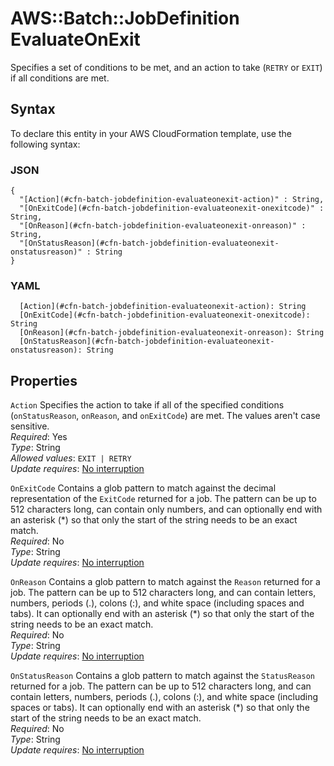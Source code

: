 # AWS::Batch::JobDefinition EvaluateOnExit<a name="aws-properties-batch-jobdefinition-evaluateonexit"></a>

Specifies a set of conditions to be met, and an action to take \(`RETRY` or `EXIT`\) if all conditions are met\.

## Syntax<a name="aws-properties-batch-jobdefinition-evaluateonexit-syntax"></a>

To declare this entity in your AWS CloudFormation template, use the following syntax:

### JSON<a name="aws-properties-batch-jobdefinition-evaluateonexit-syntax.json"></a>

```
{
  "[Action](#cfn-batch-jobdefinition-evaluateonexit-action)" : String,
  "[OnExitCode](#cfn-batch-jobdefinition-evaluateonexit-onexitcode)" : String,
  "[OnReason](#cfn-batch-jobdefinition-evaluateonexit-onreason)" : String,
  "[OnStatusReason](#cfn-batch-jobdefinition-evaluateonexit-onstatusreason)" : String
}
```

### YAML<a name="aws-properties-batch-jobdefinition-evaluateonexit-syntax.yaml"></a>

```
  [Action](#cfn-batch-jobdefinition-evaluateonexit-action): String
  [OnExitCode](#cfn-batch-jobdefinition-evaluateonexit-onexitcode): String
  [OnReason](#cfn-batch-jobdefinition-evaluateonexit-onreason): String
  [OnStatusReason](#cfn-batch-jobdefinition-evaluateonexit-onstatusreason): String
```

## Properties<a name="aws-properties-batch-jobdefinition-evaluateonexit-properties"></a>

`Action`  <a name="cfn-batch-jobdefinition-evaluateonexit-action"></a>
Specifies the action to take if all of the specified conditions \(`onStatusReason`, `onReason`, and `onExitCode`\) are met\. The values aren't case sensitive\.  
*Required*: Yes  
*Type*: String  
*Allowed values*: `EXIT | RETRY`  
*Update requires*: [No interruption](https://docs.aws.amazon.com/AWSCloudFormation/latest/UserGuide/using-cfn-updating-stacks-update-behaviors.html#update-no-interrupt)

`OnExitCode`  <a name="cfn-batch-jobdefinition-evaluateonexit-onexitcode"></a>
Contains a glob pattern to match against the decimal representation of the `ExitCode` returned for a job\. The pattern can be up to 512 characters long, can contain only numbers, and can optionally end with an asterisk \(\*\) so that only the start of the string needs to be an exact match\.  
*Required*: No  
*Type*: String  
*Update requires*: [No interruption](https://docs.aws.amazon.com/AWSCloudFormation/latest/UserGuide/using-cfn-updating-stacks-update-behaviors.html#update-no-interrupt)

`OnReason`  <a name="cfn-batch-jobdefinition-evaluateonexit-onreason"></a>
Contains a glob pattern to match against the `Reason` returned for a job\. The pattern can be up to 512 characters long, and can contain letters, numbers, periods \(\.\), colons \(:\), and white space \(including spaces and tabs\)\. It can optionally end with an asterisk \(\*\) so that only the start of the string needs to be an exact match\.  
*Required*: No  
*Type*: String  
*Update requires*: [No interruption](https://docs.aws.amazon.com/AWSCloudFormation/latest/UserGuide/using-cfn-updating-stacks-update-behaviors.html#update-no-interrupt)

`OnStatusReason`  <a name="cfn-batch-jobdefinition-evaluateonexit-onstatusreason"></a>
Contains a glob pattern to match against the `StatusReason` returned for a job\. The pattern can be up to 512 characters long, and can contain letters, numbers, periods \(\.\), colons \(:\), and white space \(including spaces or tabs\)\. It can optionally end with an asterisk \(\*\) so that only the start of the string needs to be an exact match\.  
*Required*: No  
*Type*: String  
*Update requires*: [No interruption](https://docs.aws.amazon.com/AWSCloudFormation/latest/UserGuide/using-cfn-updating-stacks-update-behaviors.html#update-no-interrupt)